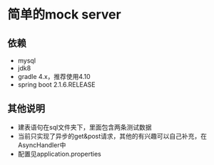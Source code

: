 # 简单的mock server
## 依赖
- mysql
- jdk8
- gradle 4.x，推荐使用4.10
- spring boot 2.1.6.RELEASE

## 其他说明
- 建表语句在sql文件夹下，里面包含两条测试数据
- 当前只实现了异步的get&post请求，其他的有兴趣可以自己补充，在AsyncHandler中
- 配置见application.properties